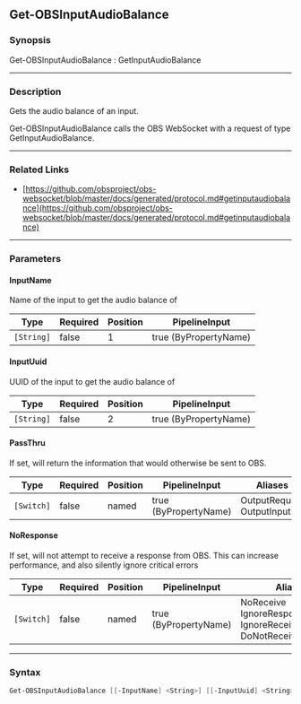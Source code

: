 Get-OBSInputAudioBalance
------------------------

### Synopsis
Get-OBSInputAudioBalance : GetInputAudioBalance

---

### Description

Gets the audio balance of an input.

Get-OBSInputAudioBalance calls the OBS WebSocket with a request of type GetInputAudioBalance.

---

### Related Links
* [https://github.com/obsproject/obs-websocket/blob/master/docs/generated/protocol.md#getinputaudiobalance](https://github.com/obsproject/obs-websocket/blob/master/docs/generated/protocol.md#getinputaudiobalance)

---

### Parameters
#### **InputName**
Name of the input to get the audio balance of

|Type      |Required|Position|PipelineInput        |
|----------|--------|--------|---------------------|
|`[String]`|false   |1       |true (ByPropertyName)|

#### **InputUuid**
UUID of the input to get the audio balance of

|Type      |Required|Position|PipelineInput        |
|----------|--------|--------|---------------------|
|`[String]`|false   |2       |true (ByPropertyName)|

#### **PassThru**
If set, will return the information that would otherwise be sent to OBS.

|Type      |Required|Position|PipelineInput        |Aliases                      |
|----------|--------|--------|---------------------|-----------------------------|
|`[Switch]`|false   |named   |true (ByPropertyName)|OutputRequest<br/>OutputInput|

#### **NoResponse**
If set, will not attempt to receive a response from OBS.
This can increase performance, and also silently ignore critical errors

|Type      |Required|Position|PipelineInput        |Aliases                                                                |
|----------|--------|--------|---------------------|-----------------------------------------------------------------------|
|`[Switch]`|false   |named   |true (ByPropertyName)|NoReceive<br/>IgnoreResponse<br/>IgnoreReceive<br/>DoNotReceiveResponse|

---

### Syntax
```PowerShell
Get-OBSInputAudioBalance [[-InputName] <String>] [[-InputUuid] <String>] [-PassThru] [-NoResponse] [<CommonParameters>]
```
